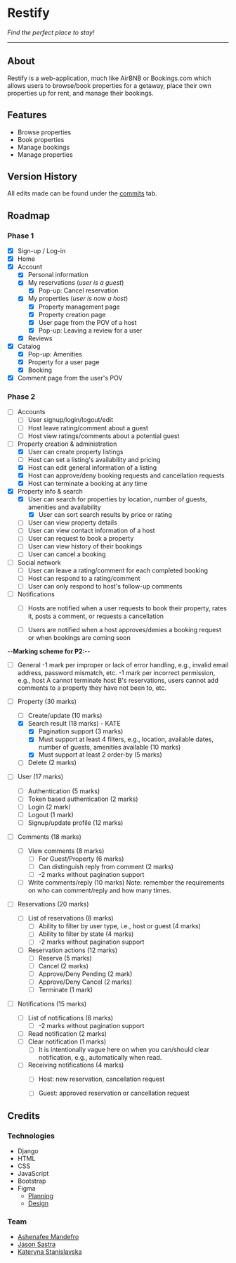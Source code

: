 # Restify

*Find the perfect place to stay!*

---

## About

Restify is a web-application, much like AirBNB or Bookings.com which allows users to browse/book properties for a getaway, place their own properties up for rent, and manage their bookings.

## Features

- Browse properties
- Book properties
- Manage bookings
- Manage properties


## Version History

All edits made can be found under the [commits](https://github.com/jason121301/restify-csc309-group2831/commits/main) tab.

## Roadmap

### Phase 1
- [x] Sign-up / Log-in
- [x] Home
- [x] Account
    - [x] Personal information
    - [x] My reservations (*user is a guest*)
        - [x] Pop-up: Cancel reservation
    - [x] My properties (*user is now a host*)
        - [x] Property management page
        - [x] Property creation page
        - [x] User page from the POV of a host  
        - [x] Pop-up: Leaving a review for a user
    - [x] Reviews
- [x] Catalog
    - [x] Pop-up: Amenities
    - [x] Property for a user page
    - [x] Booking
- [X] Comment page from the user's POV

### Phase 2
- [ ] Accounts
    - [ ] User signup/login/logout/edit
    - [ ] Host leave rating/comment about a guest
    - [ ] Host view ratings/comments about a potential guest
- [ ] Property creation & administration
    - [x] User can create property listings
    - [ ] Host can set a listing's availability and pricing
    - [x] Host can edit general information of a listing
    - [x] Host can approve/deny booking requests and cancellation requests
    - [x] Host can terminate a booking at any time
- [x] Property info & search
    - [x] User can search for properties by location, number of guests, amenities and availability
        - [x] User can sort search results by price or rating
    - [ ] User can view property details
    - [ ] User can view contact information of a host
    - [ ] User can request to book a property
    - [ ] User can view history of their bookings
    - [ ] User can cancel a booking
- [ ] Social network
    - [ ] User can leave a rating/comment for each completed booking
    - [ ] Host can respond to a rating/comment
    - [ ] User can only respond to host's follow-up comments
- [ ] Notifications
    - [ ] Hosts are notified when a user requests to book their property, rates it, posts a comment, or requests a cancellation
    - [ ] Users are notified when a host approves/denies a booking request or when bookings are coming soon


--**Marking scheme for P2:**--

- [ ] General
-1 mark per improper or lack of error handling, e.g., invalid email address, password mismatch, etc.
-1 mark per incorrect permission, e.g., host A cannot terminate host B's reservations, users cannot add comments to a property they have not been to, etc. 

- [ ] Property (30 marks)
    - [ ] Create/update (10 marks)
    - [x] Search result (18 marks) - KATE
        - [x] Pagination support (3 marks)
        - [x] Must support at least 4 filters, e.g., location, available dates, number of guests, amenities available (10 marks)
        - [x] Must support at least 2 order-by (5 marks)
    - [ ] Delete (2 marks)

- [ ] User (17 marks)
    - [ ] Authentication (5 marks)
    - [ ] Token based authentication (2 marks) 
    - [ ] Login (2 mark)
    - [ ] Logout (1 mark)
    - [ ] Signup/update profile (12 marks)
    
- [ ] Comments (18 marks)
    - [ ] View comments (8 marks) 
        - [ ] For Guest/Property (6 marks)
        - [ ] Can distinguish reply from comment (2 marks)
        - [ ] -2 marks without pagination support
    - [ ] Write comments/reply (10 marks)
        Note: remember the requirements on who can comment/reply and how many times.
        
- [ ] Reservations (20 marks)
    - [ ] List of reservations (8 marks)
        - [ ] Ability to filter by user type, i.e., host or guest (4 marks)
        - [ ] Ability to filter by state (4 marks)
        - [ ] -2 marks without pagination support
    - [ ] Reservation actions (12 marks)
        - [ ] Reserve (5 marks)
        - [ ] Cancel (2 marks)
        - [ ] Approve/Deny Pending (2 mark)
        - [ ] Approve/Deny Cancel (2 marks)
        - [ ] Terminate (1 mark)
        
- [ ] Notifications (15 marks)
    - [ ] List of notifications (8 marks)
        - [ ] -2 marks without pagination support
    - [ ] Read notification (2 marks)
    - [ ] Clear notification (1 marks)
        - [ ] It is intentionally vague here on when you can/should clear notification, e.g., automatically when read.
    - [ ] Receiving notifications (4 marks)
        - [ ] Host: new reservation, cancellation request
        - [ ] Guest: approved reservation or cancellation request


## Credits

### Technologies

- Django
- HTML
- CSS
- JavaScript
- Bootstrap
- Figma
    - [Planning](https://www.figma.com/file/YRL2J8DXMkf9TjoVeqc121/Restify?node-id=0%3A1&t=T6iVhlTHlZ59OLB1-1)
    - [Design](https://www.figma.com/file/H31fLA6S9HD2z4CoH7sjNV/Restify-design?node-id=0%3A1&t=cbD3qu6tmhFL1Rt2-0)

### Team

- [Ashenafee Mandefro](https://github.com/ashenafee)
- [Jason Sastra](https://github.com/jason121301)
- [Kateryna Stanislavska](https://github.com/stankate)
